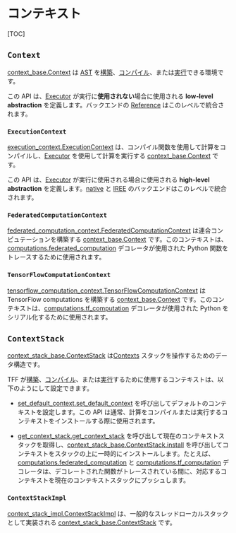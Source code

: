 # コンテキスト

[TOC]

## `Context`

[context_base.Context](https://github.com/tensorflow/federated/blob/main/tensorflow_federated/python/core/impl/context_stack/context_base.py) は [AST](compilation.md#ast) を[構築](tracing.md)、[コンパイル](compilation.md)、または[実行](execution.md)できる環境です。

この API は、[Executor](execution.md#executor) が実行に**使用されない**場合に使用される **low-level abstraction** を定義します。バックエンドの [Reference](backend.md#reference) はこのレベルで統合されます。

### `ExecutionContext`

[execution_context.ExecutionContext](https://github.com/tensorflow/federated/blob/main/tensorflow_federated/python/core/impl/execution_contexts/sync_execution_context.py) は、コンパイル関数を使用して計算をコンパイルし、[Executor](execution.md#executor) を使用して計算を実行する [context_base.Context](https://github.com/tensorflow/federated/blob/main/tensorflow_federated/python/core/impl/context_stack/context_base.py) です。

この API は、[Executor](execution.md#executor) が実行に使用される場合に使用される **high-level abstraction** を定義します。[native](backend.md#native) と [IREE](backend.md#iree) のバックエンドはこのレベルで統合されます。

### `FederatedComputationContext`

[federated_computation_context.FederatedComputationContext](https://github.com/tensorflow/federated/blob/main/tensorflow_federated/python/core/impl/federated_context/federated_computation_context.py) は連合コンピュテーションを構築する [context_base.Context](https://github.com/tensorflow/federated/blob/main/tensorflow_federated/python/core/impl/context_stack/context_base.py) です。このコンテキストは、[computations.federated_computation](https://github.com/tensorflow/federated/blob/main/tensorflow_federated/python/core/api/computations.py) デコレータが使用された Python 関数をトレースするために使用されます。

### `TensorFlowComputationContext`

[tensorflow_computation_context.TensorFlowComputationContext](https://github.com/tensorflow/federated/blob/main/tensorflow_federated/python/core/impl/tensorflow_context/tensorflow_computation_context.py) は TensorFlow computations を構築する [context_base.Context](https://github.com/tensorflow/federated/blob/main/tensorflow_federated/python/core/impl/context_stack/context_base.py) です。このコンテキストは、[computations.tf_computation](https://github.com/tensorflow/federated/blob/main/tensorflow_federated/python/core/api/computations.py) デコレータが使用された Python をシリアル化するために使用されます。

## `ContextStack`

[context_stack_base.ContextStack](https://github.com/tensorflow/federated/blob/main/tensorflow_federated/python/core/impl/context_stack/context_stack_base.py) は[Contexts](#context) スタックを操作するためのデータ構造です。

TFF が[構築](tracing.md)、[コンパイル](compilation.md)、または[実行](execution.md)するために使用するコンテキストは、以下のようにして設定できます。

- [set_default_context.set_default_context](https://github.com/tensorflow/federated/blob/main/tensorflow_federated/python/core/impl/context_stack/set_default_context.py) を呼び出してデフォルトのコンテキストを設定します。この API は通常、計算をコンパイルまたは実行するコンテキストをインストールする際に使用されます。

- [get_context_stack.get_context_stack](https://github.com/tensorflow/federated/blob/main/tensorflow_federated/python/core/impl/context_stack/get_context_stack.py) を呼び出して現在のコンテキストスタックを取得し、[context_stack_base.ContextStack.install](https://github.com/tensorflow/federated/blob/main/tensorflow_federated/python/core/impl/context_stack/context_stack_base.py) を呼び出してコンテキストをスタックの上に一時的にインストールします。たとえば、[computations.federated_computation](https://github.com/tensorflow/federated/blob/main/tensorflow_federated/python/core/api/computations.py) と [computations.tf_computation](https://github.com/tensorflow/federated/blob/main/tensorflow_federated/python/core/api/computations.py) デコレータは、デコレートされた関数がトレースされている間に、対応するコンテキストを現在のコンテキストスタックにプッシュします。

### `ContextStackImpl`

[context_stack_impl.ContextStackImpl](https://github.com/tensorflow/federated/blob/main/tensorflow_federated/python/core/impl/context_stack/context_stack_impl.py) は、一般的なスレッドローカルスタックとして実装される [context_stack_base.ContextStack](https://github.com/tensorflow/federated/blob/main/tensorflow_federated/python/core/impl/context_stack/context_stack_base.py) です。
